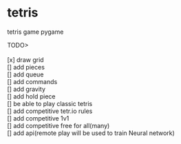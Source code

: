 # tetris
tetris game pygame

TODO> <br/><br/>
[x] draw grid<br/>
[] add pieces<br/>
[] add queue<br/>
[] add commands<br/>
[] add gravity<br/>
[] add hold piece<br/>
[] be able to play classic tetris<br/>
[] add competitive tetr.io rules<br/>
[] add competitive 1v1<br/>
[] add competitive free for all(many)<br/>
[] add api(remote play will be used to train Neural network)<br/>
